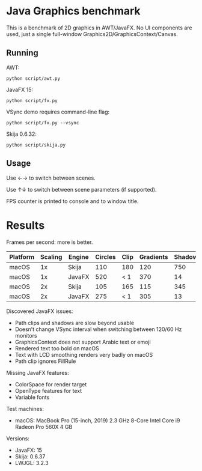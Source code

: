 # Java Graphics benchmark

This is a benchmark of 2D graphics in AWT/JavaFX. No UI components are used, just a single full-window Graphics2D/GraphicsContext/Canvas.

## Running

AWT:

```
python script/awt.py
```

JavaFX 15:

```
python script/fx.py
```

VSync demo requires command-line flag:

```
python script/fx.py --vsync
```

Skija 0.6.32:

```
python script/skija.py
```

## Usage

Use ←→ to switch between scenes.

Use ↑↓ to switch between scene parameters (if supported).

FPS counter is printed to console and to window title.

# Results

Frames per second: more is better.

Platform | Scaling | Engine | Circles | Clip | Gradients | Shadows | Words |
---------|---------|--------|---------|------|-----------|---------|-------|
macOS    | 1x      | Skija  | 110     | 180  | 120       | 750     | 32    |
macOS    | 1x      | JavaFX | 520     | < 1  | 370       | 14      | 320   |
macOS    | 2x      | Skija  | 105     | 165  | 115       | 345     | 35    |
macOS    | 2x      | JavaFX | 275     | < 1  | 305       | 13      | 335   |

Discovered JavaFX issues:

- Path clips and shadows are slow beyond usable
- Doesn’t change VSync interval when switching between 120/60 Hz monitors
- GraphicsContext does not support Arabic text or emoji
- Rendered text too bold on macOS
- Text with LCD smoothing renders very badly on macOS
- Path clip ignores FillRule

Missing JavaFX features:

- ColorSpace for render target
- OpenType features for text
- Variable fonts

Test machines:

- macOS: MacBook Pro (15-inch, 2019) 2.3 GHz 8-Core Intel Core i9 Radeon Pro 560X 4 GB

Versions:

- JavaFX: 15
- Skija: 0.6.37
- LWJGL: 3.2.3
